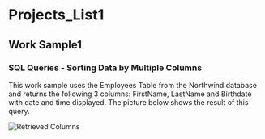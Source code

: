 # Projects_List1
## Work Sample1 

### SQL Queries - Sorting Data by Multiple Columns

This work sample uses the Employees Table from the Northwind database and returns the following 3 columns: FirstName, LastName and Birthdate
with date and time displayed. The picture below shows the result of this query.

![Retrieved Columns](C:\Users\adelb\Documents\TRAINING\PORTFOLIO\DateOnly-SQL-QueryC1.jpg)
